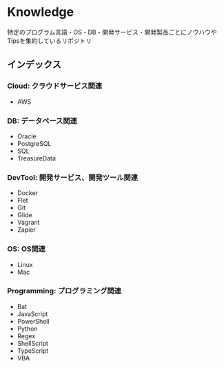 # Knowledge

特定のプログラム言語・OS・DB・開発サービス・開発製品ごとにノウハウやTipsを集約しているリポジトリ

## インデックス

### Cloud: クラウドサービス関連

* AWS

### DB: データベース関連

* Oracle
* PostgreSQL
* SQL
* TreasureData

### DevTool: 開発サービス、開発ツール関連

* Docker
* Flet
* Git
* Glide
* Vagrant
* Zapier

### OS: OS関連

* Linux
* Mac

### Programming: プログラミング関連

* Bat
* JavaScript
* PowerShell
* Python
* Regex
* ShellScript
* TypeScript
* VBA

